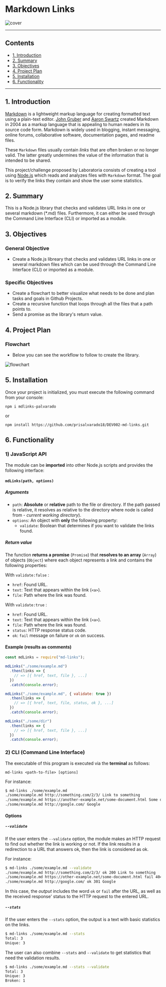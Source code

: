 # Markdown Links

![cover](./src/assets/cover_001.png)

***

## Contents

* [1. Introduction](#1-introduction)
* [2. Summary](#2-summary)
* [3. Objectives](#3-objectives)
* [4. Project Plan](#4-project-plan)
* [5. Installation](#5-installation)
* [6. Functionality](#6-functionality)


***

## 1. Introduction

[Markdown](https://en.wikipedia.org/wiki/Markdown) is a lightweight markup language for creating formatted text using a plain-text editor. [John Gruber](https://en.wikipedia.org/wiki/John_Gruber) and [Aaron Swartz](https://en.wikipedia.org/wiki/Aaron_Swartz) created Markdown in 2004 as a markup language that is appealing to human readers in its source code form. Markdown is widely used in blogging, instant messaging, online forums, collaborative software, documentation pages, and readme files.

These `Markdown` files usually contain _links_ that are often broken or no longer valid. The latter greatly undermines the value of the information that is intended to be shared.

This project/challenge proposed by Laboratoria consists of creating a tool using [Node.js](https://nodejs.org/) which reads and analyzes files with `Markdown` format. The goal is to verify the links they contain and show the user some statistics.

## 2. Summary

This is a Node.js library that checks and validates URL links in one or several markdown (*.md) files. Furthermore, it can either be used through the Command Line Interface (CLI) or imported as a module.

## 3. Objectives
### General Objective
* Create a Node.js libreary that checks and validates URL links in one or several markdown files which can be used through the Command Line Interface (CLI) or imported as a module.

### Specific Objectives
* Create a flowchart to better visualize what needs to be done and plan tasks and goals in Github Projects.
* Create a recursive function that loops through all the files that a path points to.
* Send a promise as the library's return value.

## 4. Project Plan
### Flowchart
* Below you can see the workflow to follow to create the library.

![flowchart](./src/assets/markdown_extractor_palvarado_flowchart.png)


## 5. Installation

Once your project is initialized, you must execute the following command from your console:

```
npm i mdlinks-palvarado
```
or
```
npm install https://github.com/prisalvarado18/DEV002-md-links.git
```


## 6. Functionality

### 1) JavaScript API

The module can be **imported** into other Node.js scripts and provides the following interface:

#### `mdLinks(path, options)`

##### Arguments

* `path`: **Absolute** or **relative** path to the file or directory.
If the path passed is relative, it resolves as relative to the directory
where node is called from - _current working directory_).
* `options`: An object with **only** the following property:
   - `validate`: Boolean that determines if you want to validate the links found.

##### Return value

The function **returns a promise** (`Promise`) that **resolves to an array**
(`Array`) of objects (`Object`) where each object represents a link and contains the following properties:

With `validate:false` :

* `href`: Found URL.
* `text`: Text that appears within the link (`<a>`).
* `file`: Path where the link was found.

With `validate:true` :

* `href`: Found URL.
* `text`: Text that appears within the link (`<a>`).
* `file`: Path where the link was found.
* `status`: HTTP response status code.
* `ok`: `fail` message on failure or `ok` on success.

#### Example (results as comments)

```js
const mdLinks = require("md-links");

mdLinks("./some/example.md")
  .then(links => {
    // => [{ href, text, file }, ...]
  })
  .catch(console.error);

mdLinks("./some/example.md", { validate: true })
  .then(links => {
    // => [{ href, text, file, status, ok }, ...]
  })
  .catch(console.error);

mdLinks("./some/dir")
  .then(links => {
    // => [{ href, text, file }, ...]
  })
  .catch(console.error);
```

### 2) CLI (Command Line Interface)

The executable of this program is executed via the **terminal** as follows:

`md-links <path-to-file> [options]`

For instance:

```sh
$ md-links ./some/example.md
./some/example.md http://something.com/2/3/ Link to something 
./some/example.md https://another-example.net/some-document.html Some document
./some/example.md http://google.com/ Google
```
#### Options

##### `--validate`

If the user enters the `--validate` option, the module makes an HTTP request to find out whether the link is working or not. If the link results in a redirection to a URL that answers ok, then the link is considered as ok.

For instance:

```sh
$ md-links ./some/example.md --validate
./some/example.md http://something.com/2/3/ ok 200 Link to something
./some/example.md https://other-example.net/some-document.html fail 404 Some document
./some/example.md http://google.com/ ok 301 Google
```

In this case, the _output_ includes the word `ok` or `fail` after the URL, as well as the received response' status to the HTTP request to the entered URL.

##### `--stats`

If the user enters the `--stats` option, the output is a text with basic statistics on the links.

```sh
$ md-links ./some/example.md --stats
Total: 3
Unique: 3
```

The user can also combine `--stats` and `--validate` to get statistics that need the validation results.

```sh
$ md-links ./some/example.md --stats --validate
Total: 3
Unique: 3
Broken: 1
```